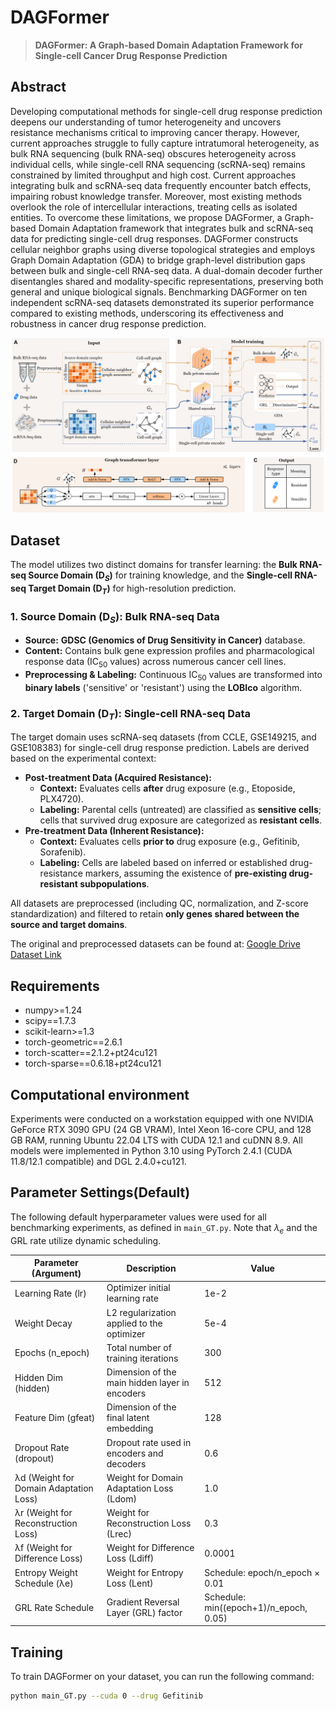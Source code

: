 # DAGFormer

> **DAGFormer: A Graph-based Domain Adaptation Framework for Single-cell Cancer Drug Response Prediction**

## Abstract
Developing computational methods for single-cell drug response prediction deepens our understanding of tumor heterogeneity and uncovers resistance mechanisms critical to improving cancer therapy. However, current approaches struggle to fully capture intratumoral heterogeneity, as bulk RNA sequencing (bulk RNA-seq) obscures heterogeneity across individual cells, while single-cell RNA sequencing (scRNA-seq) remains constrained by limited throughput and high cost. Current approaches integrating bulk and scRNA-seq data frequently encounter batch effects, impairing robust knowledge transfer. Moreover, most existing methods overlook the role of intercellular interactions, treating cells as isolated entities. To overcome these limitations, we propose DAGFormer, a Graph-based Domain Adaptation framework that integrates bulk and scRNA-seq data for predicting single-cell drug responses. DAGFormer constructs cellular neighbor graphs using diverse topological strategies and employs Graph Domain Adaptation (GDA) to bridge graph-level distribution gaps between bulk and single-cell RNA-seq data. A dual-domain decoder further disentangles shared and modality-specific representations, preserving both general and unique biological signals. Benchmarking DAGFormer on ten independent scRNA-seq datasets demonstrated its superior performance compared to existing methods, underscoring its effectiveness and robustness in cancer drug response prediction.

![DAGFormer](./my_model.png)

## Dataset
The model utilizes two distinct domains for transfer learning: the **Bulk RNA-seq Source Domain ($\mathbf{D}_S$)** for training knowledge, and the **Single-cell RNA-seq Target Domain ($\mathbf{D}_T$)** for high-resolution prediction.

### 1. Source Domain ($\mathbf{D}_S$): Bulk $\text{RNA-seq}$ Data

* **Source:** **GDSC (Genomics of Drug Sensitivity in Cancer)** database.
* **Content:** Contains bulk gene expression profiles and pharmacological response data ($\text{IC}_{50}$ values) across numerous cancer cell lines.
* **Preprocessing & Labeling:** Continuous $\text{IC}_{50}$ values are transformed into **binary labels** ('sensitive' or 'resistant') using the **LOBIco** algorithm.

### 2. Target Domain ($\mathbf{D}_T$): Single-cell $\text{RNA-seq}$ Data

The target domain uses $\text{scRNA-seq}$ datasets (from $\text{CCLE}$, $\text{GSE149215}$, and $\text{GSE108383}$) for single-cell drug response prediction. Labels are derived based on the experimental context:

* **Post-treatment Data (Acquired Resistance):**
    * **Context:** Evaluates cells **after** drug exposure (e.g., Etoposide, PLX4720).
    * **Labeling:** Parental cells (untreated) are classified as **sensitive cells**; cells that survived drug exposure are categorized as **resistant cells**.
* **Pre-treatment Data (Inherent Resistance):**
    * **Context:** Evaluates cells **prior to** drug exposure (e.g., Gefitinib, Sorafenib).
    * **Labeling:** Cells are labeled based on inferred or established drug-resistance markers, assuming the existence of **pre-existing drug-resistant subpopulations**.

All datasets are preprocessed (including $\text{QC}$, normalization, and $\text{Z}$-score standardization) and filtered to retain **only genes shared between the source and target domains**.

The original and preprocessed datasets can be found at:
[Google Drive Dataset Link](https://drive.google.com/drive/folders/1y4_xWRmhIs1noyDmWz9CKL1oDWLGkO2Y?usp=drive_link)


## Requirements
- numpy>=1.24  
- scipy==1.7.3  
- scikit-learn>=1.3  
- torch-geometric==2.6.1  
- torch-scatter==2.1.2+pt24cu121  
- torch-sparse==0.6.18+pt24cu121  

## Computational environment
Experiments were conducted on a workstation equipped with one NVIDIA GeForce RTX 3090 GPU (24 GB VRAM), Intel Xeon 16-core CPU, and 128 GB RAM, running Ubuntu 22.04 LTS with CUDA 12.1 and cuDNN 8.9.
All models were implemented in Python 3.10 using PyTorch 2.4.1 (CUDA 11.8/12.1 compatible) and DGL 2.4.0+cu121.

## Parameter Settings(Default)

The following default hyperparameter values were used for all benchmarking experiments, as defined in `main_GT.py`. Note that $\lambda_{e}$ and the GRL rate utilize dynamic scheduling.

| Parameter (Argument)                   | Description                                                      | Value                                        |
|----------------------------------------|------------------------------------------------------------------|----------------------------------------------|
| Learning Rate (lr)                     | Optimizer initial learning rate                                   | 1e-2                                         |
| Weight Decay                            | L2 regularization applied to the optimizer                       | 5e-4                                         |
| Epochs (n_epoch)                       | Total number of training iterations                               | 300                                          |
| Hidden Dim (hidden)                    | Dimension of the main hidden layer in encoders                    | 512                                          |
| Feature Dim (gfeat)                    | Dimension of the final latent embedding                           | 128                                          |
| Dropout Rate (dropout)                 | Dropout rate used in encoders and decoders                        | 0.6                                          |
| λd (Weight for Domain Adaptation Loss) | Weight for Domain Adaptation Loss (Ldom)                          | 1.0                                          |
| λr (Weight for Reconstruction Loss)    | Weight for Reconstruction Loss (Lrec)                             | 0.3                                          |
| λf (Weight for Difference Loss)        | Weight for Difference Loss (Ldiff)                               | 0.0001                                       |
| Entropy Weight Schedule (λe)           | Weight for Entropy Loss (Lent)                                    | Schedule: epoch/n_epoch × 0.01               |
| GRL Rate Schedule                      | Gradient Reversal Layer (GRL) factor                              | Schedule: min((epoch+1)/n_epoch, 0.05)       |

## Training
To train DAGFormer on your dataset, you can run the following command:

```bash
python main_GT.py --cuda 0 --drug Gefitinib
